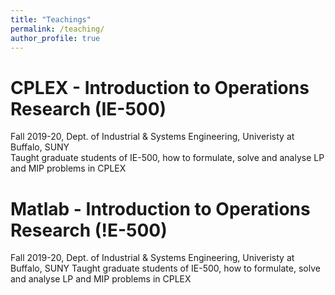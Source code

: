 ```yaml
---
title: "Teachings"
permalink: /teaching/
author_profile: true
---
```


 # CPLEX - Introduction to Operations Research (IE-500)
 Fall 2019-20, Dept. of Industrial & Systems Engineering, Univeristy at Buffalo, SUNY  
 Taught graduate students of IE-500, how to formulate, solve and analyse LP and MIP problems in CPLEX

 # Matlab - Introduction to Operations Research (!E-500)</b> 
 Fall 2019-20, Dept. of Industrial & Systems Engineering, Univeristy at Buffalo, SUNY </b> 
 Taught graduate students of IE-500, how to formulate, solve and analyse LP and MIP problems in CPLEX</b>






